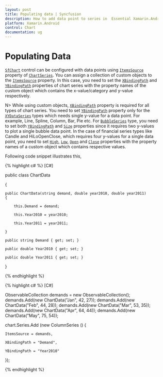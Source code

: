 ```yaml
---
layout: post
title: Populating data | Syncfusion
description: How to add data point to series in  Essential Xamarin.Android Chart.
platform: Xamarin.Android
control: Chart
documentation: ug
---
```


# Populating Data

[`SfChart`](https://help.syncfusion.com/cr/xamarin-android/Com.Syncfusion.Charts.SfChart.html) control can be configured with data points using [`ItemsSource`](https://help.syncfusion.com/cr/xamarin-android/Com.Syncfusion.Charts.ChartSeries.html#Com_Syncfusion_Charts_ChartSeries_ItemsSource) property of [`ChartSeries`](https://help.syncfusion.com/cr/xamarin-android/Com.Syncfusion.Charts.ChartSeries.html). You can assign a collection of custom objects to the [`ItemsSource`](https://help.syncfusion.com/cr/xamarin-android/Com.Syncfusion.Charts.ChartSeries.html#Com_Syncfusion_Charts_ChartSeries_ItemsSource) property. In this case, you need to set the [`XBindingPath`](https://help.syncfusion.com/cr/xamarin-android/Com.Syncfusion.Charts.ChartSeries.html#Com_Syncfusion_Charts_ChartSeries_XBindingPath) and [`YBindingPath`](https://help.syncfusion.com/cr/xamarin-android/Com.Syncfusion.Charts.XyDataSeries.html#Com_Syncfusion_Charts_XyDataSeries_YBindingPath) properties of chart series with the property names of the custom object which contains the x-value/category and y-value respectively.

N> While using custom objects, [`XBindingPath`](https://help.syncfusion.com/cr/xamarin-android/Com.Syncfusion.Charts.ChartSeries.html#Com_Syncfusion_Charts_ChartSeries_XBindingPath) property is required for all types of chart series. You need to set [`YBindingPath`](https://help.syncfusion.com/cr/xamarin-android/Com.Syncfusion.Charts.XyDataSeries.html#Com_Syncfusion_Charts_XyDataSeries_YBindingPath) property only for the [`XYDataSeries`](https://help.syncfusion.com/cr/xamarin-android/Com.Syncfusion.Charts.XyDataSeries.html) types which needs single y-value for a data point. For example, Line, Spline, Column, Bar, Pie etc.  For [`BubbleSeries`](https://help.syncfusion.com/cr/xamarin-android/Com.Syncfusion.Charts.BubbleSeries.html) type, you need to set both [`YBindingPath`](https://help.syncfusion.com/cr/xamarin-android/Com.Syncfusion.Charts.XyDataSeries.html#Com_Syncfusion_Charts_XyDataSeries_YBindingPath) and [`Size`](https://help.syncfusion.com/cr/xamarin-android/Com.Syncfusion.Charts.BubbleSeries.html#Com_Syncfusion_Charts_BubbleSeries_Size) properties since it requires two y-values to plot a single bubble data point. In the case of financial series types like Candle and HiLoOpenClose, which requires four y-values for a single data point, you need to set [`High`](https://help.syncfusion.com/cr/xamarin-android/Com.Syncfusion.Charts.FinancialSeriesBase.html#Com_Syncfusion_Charts_FinancialSeriesBase_High), [`Low`](https://help.syncfusion.com/cr/xamarin-android/Com.Syncfusion.Charts.FinancialSeriesBase.html#Com_Syncfusion_Charts_FinancialSeriesBase_Low), [`Open`](https://help.syncfusion.com/cr/xamarin-android/Com.Syncfusion.Charts.FinancialSeriesBase.html#Com_Syncfusion_Charts_FinancialSeriesBase_Open) and [`Close`](https://help.syncfusion.com/cr/xamarin-android/Com.Syncfusion.Charts.FinancialSeriesBase.html#Com_Syncfusion_Charts_FinancialSeriesBase_Close) properties with the property names of a custom object which contains respective values.

Following code snippet illustrates this,

{% highlight c# %}
[C#]

public class ChartData

{

	public ChartData(string demand, double year2010, double year2011)
	{

		this.Demand = demand;

		this.Year2010 = year2010;

		this.Year2011 = year2011;

	}

	public string Demand { get; set; }

	public double Year2010 { get; set; }

	public double Year2011 { get; set; }

}

{% endhighlight %}

{% highlight c# %}
[C#]

ObservableCollection<ChartData> demands = new ObservableCollection<ChartData>(); 
demands.Add(new ChartData("Jan", 42, 27));
demands.Add(new ChartData("Feb", 44, 28));
demands.Add(new ChartData("Mar", 53, 35));
demands.Add(new ChartData("Apr", 64, 44));
demands.Add(new ChartData("May", 75, 54));

chart.Series.Add (new ColumnSeries () {
	
	ItemsSource = demands,

	XBindingPath = "Demand",

	YBindingPath = "Year2010"

});

{% endhighlight %}
